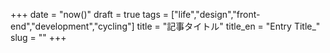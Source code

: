 +++
date = "now()"
draft = true
tags = ["life","design","front-end","development","cycling"]
title = "記事タイトル"
title_en = "Entry Title_"
slug = ""
+++
